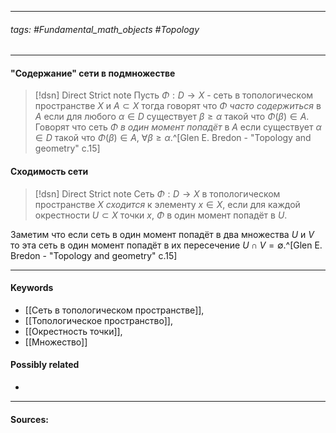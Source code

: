 ***
###### tags: #Fundamental_math_objects #Topology  
***
#### "Содержание" сети в подмножестве
>[!dsn] Direct Strict note
>Пусть $\Phi:D\to X$ - сеть в топологическом пространстве $X$ и $A\subset X$ тогда говорят что $\Phi$ *часто содержиться* в $A$ если для любого $\alpha\in D$ существует $\beta\ge\alpha$ такой что $\Phi(\beta)\in A$. Говорят что сеть $\Phi$ *в один момент попадёт* в $A$ если существует $\alpha\in D$ такой что $\Phi(\beta)\in A$, $\forall \beta\ge\alpha$.^[Glen E. Bredon - "Topology and geometry" c.15]
#### Сходимость сети
>[!dsn] Direct Strict note
>Сеть $\Phi:D\to X$ в топологическом пространстве $X$ *сходится* к элементу $x\in X$, если для каждой окрестности $U\subset X$ точки $x$, $\Phi$ в один момент попадёт в $U$.

Заметим что если сеть в один момент попадёт в два множества $U$ и $V$ то эта сеть в один момент попадёт в их пересечение $U\cap V=\emptyset$.^[Glen E. Bredon - "Topology and geometry" c.15]
***
#### Keywords
- [[Сеть в топологическом пространстве]],
- [[Топологическое пространство]],
- [[Окрестность точки]],
- [[Множество]]
#### Possibly related
- 
***
#### Sources: